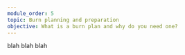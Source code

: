 ```yaml
---
module_order: 5
topic: Burn planning and preparation
objective: What is a burn plan and why do you need one?
---
```


blah blah blah
